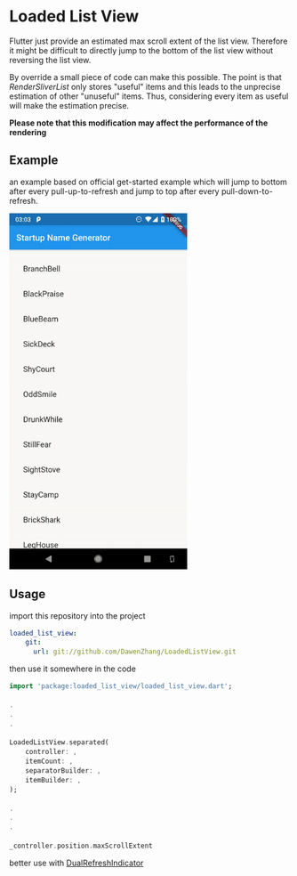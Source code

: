 # Loaded List View

Flutter just provide an estimated max scroll extent of the list view. Therefore it might be difficult to directly jump to the bottom of the list view without reversing the list view.

By override a small piece of code can make this possible. The point is that _RenderSliverList_ only stores "useful" items and this leads to the unprecise estimation of other "unuseful" items. Thus, considering every item as useful will make the estimation precise.

__Please note that this modification may affect the performance of the rendering__

## Example

an example based on official get-started example which will jump to bottom after every pull-up-to-refresh and jump to top after every pull-down-to-refresh.

<img src="./example.gif" width="320">

## Usage

import this repository into the project

```yaml
loaded_list_view:
    git:
      url: git://github.com/DawenZhang/LoadedListView.git
```

then use it somewhere in the code

```Dart
import 'package:loaded_list_view/loaded_list_view.dart';

.
.
.

LoadedListView.separated(
    controller: ,
    itemCount: ,
    separatorBuilder: ,
    itemBuilder: ,
);

.
.
.

_controller.position.maxScrollExtent
```

better use with [DualRefreshIndicator](https://github.com/DawenZhang/DualRefreshIndicator)
